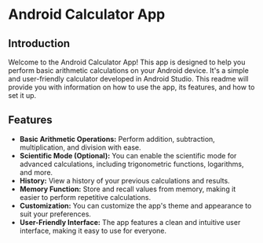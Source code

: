 # Android Calculator App

## Introduction

Welcome to the Android Calculator App! This app is designed to help you perform basic arithmetic calculations on your Android device. It's a simple and user-friendly calculator developed in Android Studio. This readme will provide you with information on how to use the app, its features, and how to set it up.

## Features

- **Basic Arithmetic Operations:** Perform addition, subtraction, multiplication, and division with ease.
- **Scientific Mode (Optional):** You can enable the scientific mode for advanced calculations, including trigonometric functions, logarithms, and more.
- **History:** View a history of your previous calculations and results.
- **Memory Function:** Store and recall values from memory, making it easier to perform repetitive calculations.
- **Customization:** You can customize the app's theme and appearance to suit your preferences.
- **User-Friendly Interface:** The app features a clean and intuitive user interface, making it easy to use for everyone.
